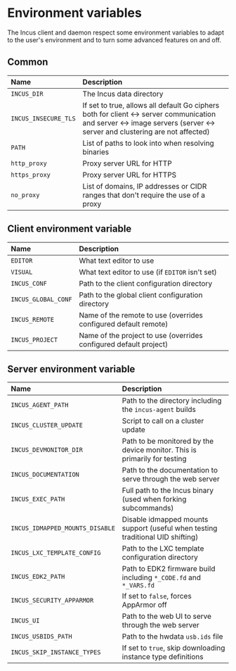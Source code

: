 # Environment variables

The Incus client and daemon respect some environment variables to adapt to
the user's environment and to turn some advanced features on and off.

## Common

Name                            | Description
:---                            | :----
`INCUS_DIR`                     | The Incus data directory
`INCUS_INSECURE_TLS`            | If set to true, allows all default Go ciphers both for client <-> server communication and server <-> image servers (server <-> server and clustering are not affected)
`PATH`                          | List of paths to look into when resolving binaries
`http_proxy`                    | Proxy server URL for HTTP
`https_proxy`                   | Proxy server URL for HTTPS
`no_proxy`                      | List of domains, IP addresses or CIDR ranges that don't require the use of a proxy

## Client environment variable

Name                            | Description
:---                            | :----
`EDITOR`                        | What text editor to use
`VISUAL`                        | What text editor to use (if `EDITOR` isn't set)
`INCUS_CONF`                    | Path to the client configuration directory
`INCUS_GLOBAL_CONF`             | Path to the global client configuration directory
`INCUS_REMOTE`                  | Name of the remote to use (overrides configured default remote)
`INCUS_PROJECT`                 | Name of the project to use (overrides configured default project)

## Server environment variable

Name                            | Description
:---                            | :----
`INCUS_AGENT_PATH`              | Path to the directory including the `incus-agent` builds
`INCUS_CLUSTER_UPDATE`          | Script to call on a cluster update
`INCUS_DEVMONITOR_DIR`          | Path to be monitored by the device monitor. This is primarily for testing
`INCUS_DOCUMENTATION`           | Path to the documentation to serve through the web server
`INCUS_EXEC_PATH`               | Full path to the Incus binary (used when forking subcommands)
`INCUS_IDMAPPED_MOUNTS_DISABLE` | Disable idmapped mounts support (useful when testing traditional UID shifting)
`INCUS_LXC_TEMPLATE_CONFIG`     | Path to the LXC template configuration directory
`INCUS_EDK2_PATH`               | Path to EDK2 firmware build including `*_CODE.fd` and `*_VARS.fd`
`INCUS_SECURITY_APPARMOR`       | If set to `false`, forces AppArmor off
`INCUS_UI`                      | Path to the web UI to serve through the web server
`INCUS_USBIDS_PATH`             | Path to the hwdata `usb.ids` file
`INCUS_SKIP_INSTANCE_TYPES`     | If set to `true`, skip downloading instance type definitions
